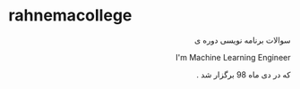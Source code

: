 # rahnemacollege
<p dir='rtl' align='right'>سوالات برنامه نویسی دوره ی</p>
<p dir='ltr' align='right'>I'm Machine Learning Engineer</p>
<p dir='rtl' align='right'>که در دی ماه 98 برگزار شد . </p>
